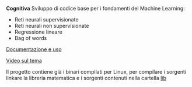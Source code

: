 **Cognitiva**
Sviluppo di codice base per i fondamenti del Machine Learning:
- Reti neurali supervisionate
- Reti neurali non supervisionate
- Regressione lineare
- Bag of words

[Documentazione e uso](https://pumar.it/cognitiva/cgn.php)

[Video sul tema](https://www.youtube.com/channel/UCDwLlFqa0xZ71PEOdHA0aSQ)

Il progetto contiene già i binari compilati per Linux, per compilare i sorgenti linkare la libreria matematica e i sorgenti contenuti nella cartella [lib](lib)
